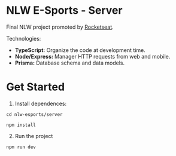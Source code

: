 # NLW E-Sports - Server

Final NLW project promoted by [Rocketseat](https://rocketseat.com.br/).

Technologies:
- **TypeScript:** Organize the code at development time.
- **Node/Express:** Manager HTTP requests from web and mobile. 
- **Prisma:** Database schema and data models.

# Get Started

1. Install dependences:

```
cd nlw-esports/server

npm install
```

2. Run the project

```
npm run dev
```
